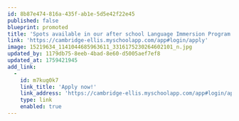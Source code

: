 ```yaml
---
id: 8b87e474-816a-435f-ab1e-5d5e42f22e45
published: false
blueprint: promoted
title: 'Spots available in our after school Language Immersion Program! Apply for the 2025-26 school year today!'
link: 'https://cambridge-ellis.myschoolapp.com/app#login/apply'
image: 15219634_1141044685963611_3316175230264602101_n.jpg
updated_by: 1179db75-8eeb-4bad-8e60-d5005aef7ef8
updated_at: 1759421945
add_link:
  -
    id: m7kug0k7
    link_title: 'Apply now!'
    link_address: 'https://cambridge-ellis.myschoolapp.com/app#login/apply'
    type: link
    enabled: true
---
```

